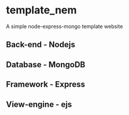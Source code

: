 # template_nem
A simple node-express-mongo template website

## Back-end - Nodejs
## Database - MongoDB
## Framework - Express
## View-engine - ejs
